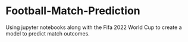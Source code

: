 # Football-Match-Prediction
Using jupyter notebooks along with the Fifa 2022 World Cup to create a model to predict match outcomes.
